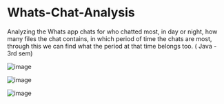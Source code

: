 # Whats-Chat-Analysis
Analyzing the Whats app chats for who chatted most, in day or night, how many files the chat contains, in which period of time the chats  are most, through this we can find what the period at that time belongs too.  ( Java - 3rd sem)

![image](https://user-images.githubusercontent.com/107334941/234204767-b741101e-4633-4d52-8bd8-4cafe122891b.png)


![image](https://user-images.githubusercontent.com/107334941/234205997-c7c2761b-0a05-4e68-ac29-6c990743f59d.png)


![image](https://user-images.githubusercontent.com/107334941/234206291-dbb6f520-3efd-44c4-a384-72c49c03bbe4.png)
